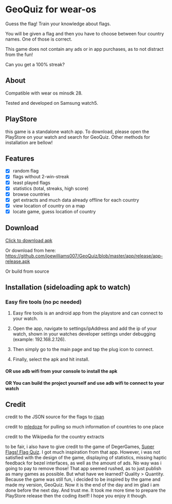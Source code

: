 # GeoQuiz for wear-os
Guess the flag! Train your knowledge about flags.

You will be given a flag and then you have to choose between four country names. One of those is correct.

This game does not contain any ads or in app purchases, as to not distract from the fun!

Can you get a 100% streak?

## About
Compatible with wear os minsdk 28.

Tested and developed on Samsung watch5.

## PlayStore
this game is a standalone watch app. To download, please open the PlayStore on your watch and search for GeoQuiz. Other methods for installation are bellow!

## Features
- [x] random flag
- [x] flags without 2-win-streak
- [x] least played flags
- [x] statistics (total, streaks, high score)
- [x] browse countries
- [x] get extracts and much data already offline for each country
- [x] view location of country on a map
- [x] locate game, guess location of country
## Download

[Click to download apk](https://github.com/joewilliams007/GeoQuiz/blob/master/app/release/app-release.apk?raw=true)

Or download from here: https://github.com/joewilliams007/GeoQuiz/blob/master/app/release/app-release.apk

Or build from source

## Installation (sideloading apk to watch)

### Easy fire tools (no pc needed)

1. Easy fire tools is an android app from the playstore and can connect to your watch.

2. Open the app, navigate to settings/ipAddress and add the ip of your watch, shown in your watches developer settings under debugging (example: 192.168.2.126).

3. Then simply go to the main page and tap the plug icon to connect.

4. Finally, select the apk and hit install.

#### OR use adb wifi from your console to install the apk

#### OR You can build the project yourself and use adb wifi to connect to your watch


## Credit
credit to the JSON source for the flags to [risan](https://github.com/risan/country-flag-emoji-json)

credit to [mledoze](https://github.com/mledoze/countries) for pulling so much information of countries to one place

credit to the Wikipedia for the country extracts

to be fair, i also have to give credit to the game of DegerGames, [Super Flags! Flag Quiz](https://play.google.com/store/apps/details?id=app.retro.quizza&hl=en&gl=US). I got much inspiration from that app. However, i was not satisfied with the design of the game, displaying of statistics, missing haptic feedback for bezel interfaces, as well as the amount of ads. No way was i going to pay to remove those! That app seemed rushed, as to just publish as many games as possible. But what have we learned? Quality > Quantity. Because the game was still fun, i decided to be inspired by the game and made my version, GeoQuiz. Now it is the end of the day and im glad i am done before the next day. And trust me. It took me more time to prepare the PlayStore release then the coding itself! I hope you enjoy it though. 
